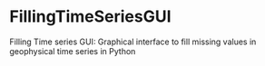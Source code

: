 # FillingTimeSeriesGUI
Filling Time series GUI: Graphical interface to fill missing values in geophysical time series in Python 
